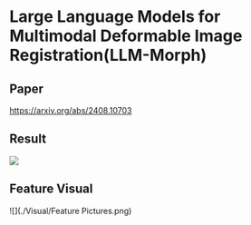 # Large Language Models for Multimodal Deformable Image Registration(LLM-Morph)
## Paper
https://arxiv.org/abs/2408.10703
## Result
![](./Visual/boxplot.png)
## Feature Visual
![](./Visual/Feature Pictures.png)

